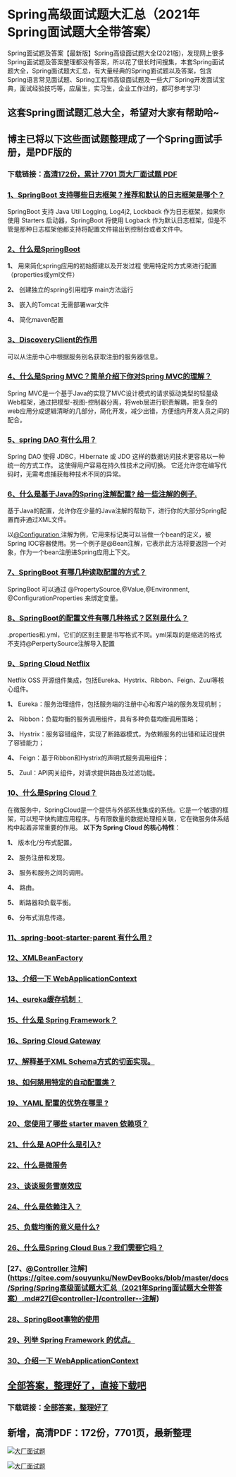 # Spring高级面试题大汇总（2021年Spring面试题大全带答案）

Spring面试题及答案【最新版】Spring高级面试题大全(2021版)，发现网上很多Spring面试题及答案整理都没有答案，所以花了很长时间搜集，本套Spring面试题大全，Spring面试题大汇总，有大量经典的Spring面试题以及答案，包含Spring语言常见面试题、Spring工程师高级面试题及一些大厂Spring开发面试宝典，面试经验技巧等，应届生，实习生，企业工作过的，都可参考学习!

## 这套Spring面试题汇总大全，希望对大家有帮助哈~ 

## 博主已将以下这些面试题整理成了一个Spring面试手册，是PDF版的

### 下载链接：[高清172份，累计 7701 页大厂面试题  PDF](https://github.com/javatechnorth/javanorth-itbooks/blob/master/docs/index.md)


### [1、SpringBoot 支持哪些日志框架？推荐和默认的日志框架是哪个？](https://gitee.com/souyunku/NewDevBooks/blob/master/docs/Spring/Spring高级面试题大汇总（2021年Spring面试题大全带答案）.md#1springboot-支持哪些日志框架推荐和默认的日志框架是哪个)  


SpringBoot 支持 Java Util Logging, Log4j2, Lockback 作为日志框架，如果你使用 Starters 启动器，SpringBoot 将使用 Logback 作为默认日志框架，但是不管是那种日志框架他都支持将配置文件输出到控制台或者文件中。


### [2、什么是SpringBoot](https://gitee.com/souyunku/NewDevBooks/blob/master/docs/Spring/Spring高级面试题大汇总（2021年Spring面试题大全带答案）.md#2什么是springboot)  


**1、** 用来简化spring应用的初始搭建以及开发过程 使用特定的方式来进行配置（properties或yml文件）

**2、** 创建独立的spring引用程序 main方法运行

**3、** 嵌入的Tomcat 无需部署war文件

**4、** 简化maven配置


### [3、DiscoveryClient的作用](https://gitee.com/souyunku/NewDevBooks/blob/master/docs/Spring/Spring高级面试题大汇总（2021年Spring面试题大全带答案）.md#3discoveryclient的作用)  


可以从注册中心中根据服务别名获取注册的服务器信息。


### [4、什么是Spring MVC？简单介绍下你对Spring MVC的理解？](https://gitee.com/souyunku/NewDevBooks/blob/master/docs/Spring/Spring高级面试题大汇总（2021年Spring面试题大全带答案）.md#4什么是spring-mvc简单介绍下你对spring-mvc的理解)  


Spring MVC是一个基于Java的实现了MVC设计模式的请求驱动类型的轻量级Web框架，通过把模型-视图-控制器分离，将web层进行职责解耦，把复杂的web应用分成逻辑清晰的几部分，简化开发，减少出错，方便组内开发人员之间的配合。


### [5、spring DAO 有什么用？](https://gitee.com/souyunku/NewDevBooks/blob/master/docs/Spring/Spring高级面试题大汇总（2021年Spring面试题大全带答案）.md#5spring-dao-有什么用)  


Spring DAO 使得 JDBC，Hibernate 或 JDO 这样的数据访问技术更容易以一种统一的方式工作。 这使得用户容易在持久性技术之间切换。 它还允许您在编写代码时，无需考虑捕获每种技术不同的异常。


### [6、什么是基于Java的Spring注解配置? 给一些注解的例子.](https://gitee.com/souyunku/NewDevBooks/blob/master/docs/Spring/Spring高级面试题大汇总（2021年Spring面试题大全带答案）.md#6什么是基于java的spring注解配置-给一些注解的例子)  


基于Java的配置，允许你在少量的Java注解的帮助下，进行你的大部分Spring配置而非通过XML文件。

以[@Configuration ](/Configuration ) 注解为例，它用来标记类可以当做一个bean的定义，被Spring IOC容器使用。另一个例子是@Bean注解，它表示此方法将要返回一个对象，作为一个bean注册进Spring应用上下文。


### [7、SpringBoot 有哪几种读取配置的方式？](https://gitee.com/souyunku/NewDevBooks/blob/master/docs/Spring/Spring高级面试题大汇总（2021年Spring面试题大全带答案）.md#7springboot-有哪几种读取配置的方式)  


SpringBoot 可以通过 @PropertySource,@Value,@Environment, @ConfigurationProperties 来绑定变量。


### [8、SpringBoot的配置文件有哪几种格式？区别是什么？](https://gitee.com/souyunku/NewDevBooks/blob/master/docs/Spring/Spring高级面试题大汇总（2021年Spring面试题大全带答案）.md#8springboot的配置文件有哪几种格式区别是什么)  


.properties和.yml，它们的区别主要是书写格式不同。yml采取的是缩进的格式 不支持@PerpertySource注解导入配置


### [9、Spring Cloud Netflix](https://gitee.com/souyunku/NewDevBooks/blob/master/docs/Spring/Spring高级面试题大汇总（2021年Spring面试题大全带答案）.md#9spring-cloud-netflix)  


Netflix OSS 开源组件集成，包括Eureka、Hystrix、Ribbon、Feign、Zuul等核心组件。

**1、** Eureka：服务治理组件，包括服务端的注册中心和客户端的服务发现机制；

**2、** Ribbon：负载均衡的服务调用组件，具有多种负载均衡调用策略；

**3、** Hystrix：服务容错组件，实现了断路器模式，为依赖服务的出错和延迟提供了容错能力；

**4、** Feign：基于Ribbon和Hystrix的声明式服务调用组件；

**5、** Zuul：API网关组件，对请求提供路由及过滤功能。


### [10、什么是Spring Cloud？](https://gitee.com/souyunku/NewDevBooks/blob/master/docs/Spring/Spring高级面试题大汇总（2021年Spring面试题大全带答案）.md#10什么是spring-cloud)  


在微服务中，SpringCloud是一个提供与外部系统集成的系统。它是一个敏捷的框架，可以短平快构建应用程序。与有限数量的数据处理相关联，它在微服务体系结构中起着非常重要的作用。 **以下为 Spring Cloud 的核心特性**：

**1、** 版本化/分布式配置。

**2、** 服务注册和发现。

**3、** 服务和服务之间的调用。

**4、** 路由。

**5、** 断路器和负载平衡。

**6、** 分布式消息传递。


### [11、spring-boot-starter-parent 有什么用 ?](https://gitee.com/souyunku/NewDevBooks/blob/master/docs/Spring/Spring高级面试题大汇总（2021年Spring面试题大全带答案）.md#11spring-boot-starter-parent-有什么用-)  

### [12、XMLBeanFactory](https://gitee.com/souyunku/NewDevBooks/blob/master/docs/Spring/Spring高级面试题大汇总（2021年Spring面试题大全带答案）.md#12xmlbeanfactory)  

### [13、介绍一下 WebApplicationContext](https://gitee.com/souyunku/NewDevBooks/blob/master/docs/Spring/Spring高级面试题大汇总（2021年Spring面试题大全带答案）.md#13介绍一下-webapplicationcontext)  

### [14、eureka缓存机制：](https://gitee.com/souyunku/NewDevBooks/blob/master/docs/Spring/Spring高级面试题大汇总（2021年Spring面试题大全带答案）.md#14eureka缓存机制：)  

### [15、什么是 Spring Framework？](https://gitee.com/souyunku/NewDevBooks/blob/master/docs/Spring/Spring高级面试题大汇总（2021年Spring面试题大全带答案）.md#15什么是-spring-framework)  

### [16、Spring Cloud Gateway](https://gitee.com/souyunku/NewDevBooks/blob/master/docs/Spring/Spring高级面试题大汇总（2021年Spring面试题大全带答案）.md#16spring-cloud-gateway)  

### [17、解释基于XML Schema方式的切面实现。](https://gitee.com/souyunku/NewDevBooks/blob/master/docs/Spring/Spring高级面试题大汇总（2021年Spring面试题大全带答案）.md#17解释基于xml-schema方式的切面实现。)  

### [18、如何禁用特定的自动配置类？](https://gitee.com/souyunku/NewDevBooks/blob/master/docs/Spring/Spring高级面试题大汇总（2021年Spring面试题大全带答案）.md#18如何禁用特定的自动配置类)  

### [19、YAML 配置的优势在哪里 ?](https://gitee.com/souyunku/NewDevBooks/blob/master/docs/Spring/Spring高级面试题大汇总（2021年Spring面试题大全带答案）.md#19yaml-配置的优势在哪里-)  

### [20、您使用了哪些 starter maven 依赖项？](https://gitee.com/souyunku/NewDevBooks/blob/master/docs/Spring/Spring高级面试题大汇总（2021年Spring面试题大全带答案）.md#20您使用了哪些-starter-maven-依赖项)  

### [21、什么是 AOP什么是引入?](https://gitee.com/souyunku/NewDevBooks/blob/master/docs/Spring/Spring高级面试题大汇总（2021年Spring面试题大全带答案）.md#21什么是-aop什么是引入)  

### [22、什么是微服务](https://gitee.com/souyunku/NewDevBooks/blob/master/docs/Spring/Spring高级面试题大汇总（2021年Spring面试题大全带答案）.md#22什么是微服务)  

### [23、谈谈服务雪崩效应](https://gitee.com/souyunku/NewDevBooks/blob/master/docs/Spring/Spring高级面试题大汇总（2021年Spring面试题大全带答案）.md#23谈谈服务雪崩效应)  

### [24、什么是依赖注入？](https://gitee.com/souyunku/NewDevBooks/blob/master/docs/Spring/Spring高级面试题大汇总（2021年Spring面试题大全带答案）.md#24什么是依赖注入)  

### [25、负载均衡的意义是什么?](https://gitee.com/souyunku/NewDevBooks/blob/master/docs/Spring/Spring高级面试题大汇总（2021年Spring面试题大全带答案）.md#25负载均衡的意义是什么)  

### [26、什么是Spring Cloud Bus？我们需要它吗？](https://gitee.com/souyunku/NewDevBooks/blob/master/docs/Spring/Spring高级面试题大汇总（2021年Spring面试题大全带答案）.md#26什么是spring-cloud-bus我们需要它吗)  

### [27、[@Controller ](/Controller ) 注解](https://gitee.com/souyunku/NewDevBooks/blob/master/docs/Spring/Spring高级面试题大汇总（2021年Spring面试题大全带答案）.md#27[@controller-]/controller--注解)  

### [28、SpringBoot事物的使用](https://gitee.com/souyunku/NewDevBooks/blob/master/docs/Spring/Spring高级面试题大汇总（2021年Spring面试题大全带答案）.md#28springboot事物的使用)  

### [29、列举 Spring Framework 的优点。](https://gitee.com/souyunku/NewDevBooks/blob/master/docs/Spring/Spring高级面试题大汇总（2021年Spring面试题大全带答案）.md#29列举-spring-framework-的优点。)  

### [30、介绍一下 WebApplicationContext](https://gitee.com/souyunku/NewDevBooks/blob/master/docs/Spring/Spring高级面试题大汇总（2021年Spring面试题大全带答案）.md#30介绍一下-webapplicationcontext)  





## [全部答案，整理好了，直接下载吧](https://gitee.com/souyunku/DevBooks/blob/master/docs/daan.md)

### 下载链接：[全部答案，整理好了](https://gitee.com/souyunku/NewDevBooks/blob/master/docs/daan.md)




## 新增，高清PDF：172份，7701页，最新整理

[![大厂面试题](https://www.souyunku.com/wp-content/uploads/weixin/mst.png "架构师专栏")](https://www.souyunku.com/wp-content/uploads/weixin/githup-weixin.png "架构师专栏")

[![大厂面试题](https://www.souyunku.com/wp-content/uploads/weixin/githup-weixin.png "架构师专栏")](https://www.souyunku.com/wp-content/uploads/weixin/githup-weixin.png "架构师专栏")
